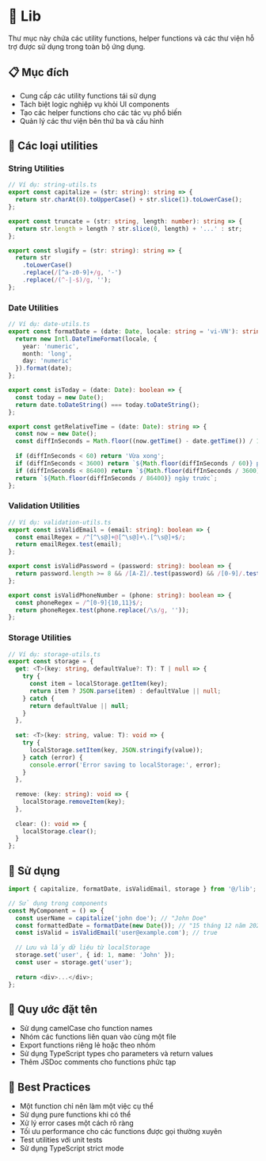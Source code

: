 # 📁 Lib

Thư mục này chứa các utility functions, helper functions và các thư viện hỗ trợ được sử dụng trong toàn bộ ứng dụng.

## 📋 Mục đích

- Cung cấp các utility functions tái sử dụng
- Tách biệt logic nghiệp vụ khỏi UI components
- Tạo các helper functions cho các tác vụ phổ biến
- Quản lý các thư viện bên thứ ba và cấu hình

## 🎯 Các loại utilities

### String Utilities
```typescript
// Ví dụ: string-utils.ts
export const capitalize = (str: string): string => {
  return str.charAt(0).toUpperCase() + str.slice(1).toLowerCase();
};

export const truncate = (str: string, length: number): string => {
  return str.length > length ? str.slice(0, length) + '...' : str;
};

export const slugify = (str: string): string => {
  return str
    .toLowerCase()
    .replace(/[^a-z0-9]+/g, '-')
    .replace(/(^-|-$)/g, '');
};
```

### Date Utilities
```typescript
// Ví dụ: date-utils.ts
export const formatDate = (date: Date, locale: string = 'vi-VN'): string => {
  return new Intl.DateTimeFormat(locale, {
    year: 'numeric',
    month: 'long',
    day: 'numeric'
  }).format(date);
};

export const isToday = (date: Date): boolean => {
  const today = new Date();
  return date.toDateString() === today.toDateString();
};

export const getRelativeTime = (date: Date): string => {
  const now = new Date();
  const diffInSeconds = Math.floor((now.getTime() - date.getTime()) / 1000);
  
  if (diffInSeconds < 60) return 'Vừa xong';
  if (diffInSeconds < 3600) return `${Math.floor(diffInSeconds / 60)} phút trước`;
  if (diffInSeconds < 86400) return `${Math.floor(diffInSeconds / 3600)} giờ trước`;
  return `${Math.floor(diffInSeconds / 86400)} ngày trước`;
};
```

### Validation Utilities
```typescript
// Ví dụ: validation-utils.ts
export const isValidEmail = (email: string): boolean => {
  const emailRegex = /^[^\s@]+@[^\s@]+\.[^\s@]+$/;
  return emailRegex.test(email);
};

export const isValidPassword = (password: string): boolean => {
  return password.length >= 8 && /[A-Z]/.test(password) && /[0-9]/.test(password);
};

export const isValidPhoneNumber = (phone: string): boolean => {
  const phoneRegex = /^[0-9]{10,11}$/;
  return phoneRegex.test(phone.replace(/\s/g, ''));
};
```

### Storage Utilities
```typescript
// Ví dụ: storage-utils.ts
export const storage = {
  get: <T>(key: string, defaultValue?: T): T | null => {
    try {
      const item = localStorage.getItem(key);
      return item ? JSON.parse(item) : defaultValue || null;
    } catch {
      return defaultValue || null;
    }
  },
  
  set: <T>(key: string, value: T): void => {
    try {
      localStorage.setItem(key, JSON.stringify(value));
    } catch (error) {
      console.error('Error saving to localStorage:', error);
    }
  },
  
  remove: (key: string): void => {
    localStorage.removeItem(key);
  },
  
  clear: (): void => {
    localStorage.clear();
  }
};
```

## 🚀 Sử dụng

```typescript
import { capitalize, formatDate, isValidEmail, storage } from '@/lib';

// Sử dụng trong components
const MyComponent = () => {
  const userName = capitalize('john doe'); // "John Doe"
  const formattedDate = formatDate(new Date()); // "15 tháng 12 năm 2024"
  const isValid = isValidEmail('user@example.com'); // true
  
  // Lưu và lấy dữ liệu từ localStorage
  storage.set('user', { id: 1, name: 'John' });
  const user = storage.get('user');
  
  return <div>...</div>;
};
```

## 📝 Quy ước đặt tên

- Sử dụng camelCase cho function names
- Nhóm các functions liên quan vào cùng một file
- Export functions riêng lẻ hoặc theo nhóm
- Sử dụng TypeScript types cho parameters và return values
- Thêm JSDoc comments cho functions phức tạp

## 🔧 Best Practices

- Một function chỉ nên làm một việc cụ thể
- Sử dụng pure functions khi có thể
- Xử lý error cases một cách rõ ràng
- Tối ưu performance cho các functions được gọi thường xuyên
- Test utilities với unit tests
- Sử dụng TypeScript strict mode
